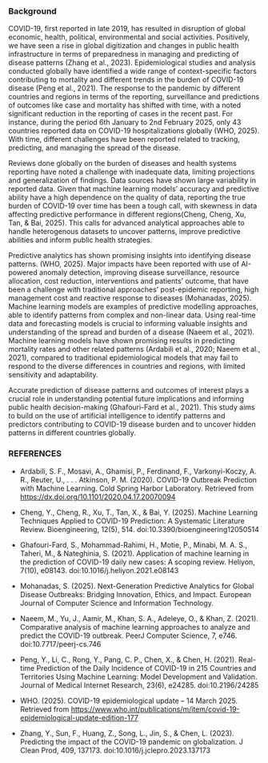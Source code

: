 ### Background
COVID-19, first reported in late 2019, has resulted in disruption of global economic, health, political, environmental and social activities. Positively, we have seen a rise in global digitization and changes in public health infrastructure in terms of preparedness in managing and predicting of disease patterns (Zhang et al., 2023). Epidemiological studies and analysis conducted globally have identified a wide range of context-specific factors contributing to mortality and different trends in the burden of COVID-19 disease (Peng et al., 2021). The response to the pandemic by different countries and regions in terms of the reporting, surveillance and predictions of outcomes like case and mortality has shifted with time, with a noted significant reduction in the reporting of cases in the recent past. For instance, during the period 6th January to 2nd February 2025, only 43 countries reported data on COVID-19 hospitalizations globally (WHO, 2025). With time, different challenges have been reported related to tracking, predicting, and managing the spread of the disease.

Reviews done globally on the burden of diseases and health systems reporting have noted a challenge with inadequate data, limiting projections and generalization of findings. Data sources have shown large variability in reported data. Given that machine learning models’ accuracy and predictive ability have a high dependence on the quality of data, reporting the true burden of COVID-19 over time has been a tough call, with skewness in data affecting predictive performance in different regions(Cheng, Cheng, Xu, Tan, & Bai, 2025). This calls for advanced analytical approaches able to handle heterogenous datasets to uncover patterns, improve predictive abilities and inform public health strategies.

Predictive analytics has shown promising insights into identifying disease patterns. (WHO, 2025). Major impacts have been reported with use of AI-powered anomaly detection, improving disease surveillance, resource allocation, cost reduction, interventions and patients’ outcome, that have been a challenge with traditional approaches’ post-epidemic reporting, high management cost and reactive response to diseases (Mohanadas, 2025). Machine learning models are examples of predictive modelling approaches, able to identify patterns from complex and non-linear data. Using real-time data and forecasting models is crucial to informing valuable insights and understanding of the spread and burden of a disease (Naeem et al., 2021). Machine learning models have shown promising results in predicting mortality rates and other related patterns (Ardabili et al., 2020; Naeem et al., 2021), compared to traditional epidemiological models that may fail to respond to the diverse differences in countries and regions, with limited sensitivity and adaptability.

Accurate prediction of disease patterns and outcomes of interest plays a crucial role in understanding potential future implications and informing public health decision-making (Ghafouri-Fard et al., 2021). This study aims to build on the use of artificial intelligence to identify patterns and predictors contributing to COVID-19 disease burden and to uncover hidden patterns in different countries globally. 


### REFERENCES

- Ardabili, S. F., Mosavi, A., Ghamisi, P., Ferdinand, F., Varkonyi-Koczy, A. R., Reuter, U., . . . Atkinson, P. M. (2020). COVID-19 Outbreak Prediction with Machine Learning. Cold Spring Harbor Laboratory.  Retrieved from https://dx.doi.org/10.1101/2020.04.17.20070094

- Cheng, Y., Cheng, R., Xu, T., Tan, X., & Bai, Y. (2025). Machine Learning Techniques Applied to COVID-19 Prediction: A Systematic Literature Review. Bioengineering, 12(5), 514. doi:10.3390/bioengineering12050514

- Ghafouri-Fard, S., Mohammad-Rahimi, H., Motie, P., Minabi, M. A. S., Taheri, M., & Nateghinia, S. (2021). Application of machine learning in the prediction of COVID-19 daily new cases: A scoping review. Heliyon, 7(10), e08143. doi:10.1016/j.heliyon.2021.e08143

- Mohanadas, S. (2025). Next-Generation Predictive Analytics for Global Disease Outbreaks: Bridging Innovation, Ethics, and Impact. European Journal of Computer Science and Information Technology. 

- Naeem, M., Yu, J., Aamir, M., Khan, S. A., Adeleye, O., & Khan, Z. (2021). Comparative analysis of machine learning approaches to analyze and predict the COVID-19 outbreak. PeerJ Computer Science, 7, e746. doi:10.7717/peerj-cs.746

- Peng, Y., Li, C., Rong, Y., Pang, C. P., Chen, X., & Chen, H. (2021). Real-time Prediction of the Daily Incidence of COVID-19 in 215 Countries and Territories Using Machine Learning: Model Development and Validation. Journal of Medical Internet Research, 23(6), e24285. doi:10.2196/24285

- WHO. (2025). COVID-19 epidemiological update – 14 March 2025. Retrieved from https://www.who.int/publications/m/item/covid-19-epidemiological-update-edition-177

- Zhang, Y., Sun, F., Huang, Z., Song, L., Jin, S., & Chen, L. (2023). Predicting the impact of the COVID-19 pandemic on globalization. J Clean Prod, 409, 137173. doi:10.1016/j.jclepro.2023.137173

